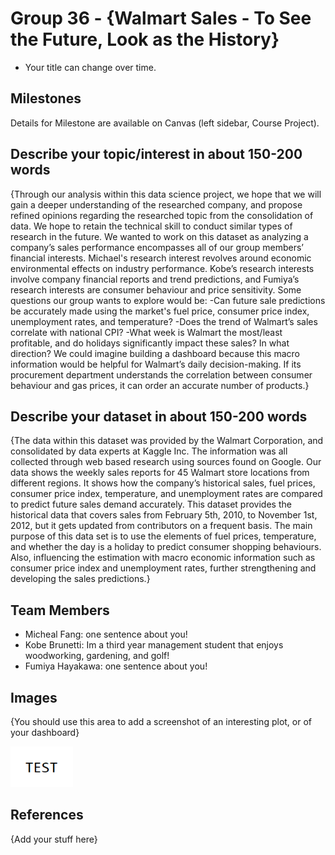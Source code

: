 # Group 36 - {Walmart Sales - To See the Future, Look as the History}

- Your title can change over time.

## Milestones

Details for Milestone are available on Canvas (left sidebar, Course Project).

## Describe your topic/interest in about 150-200 words

{Through our analysis within this data science project, we hope that we will gain a deeper understanding of the researched company, and propose refined opinions regarding the researched topic from the consolidation of data. We hope to retain the technical skill to conduct similar types of research in the future. We wanted to work on this dataset as analyzing a company’s sales performance encompasses all of our group members’ financial interests. Michael's research interest revolves around economic environmental effects on industry performance. Kobe’s research interests involve company financial reports and trend predictions, and Fumiya’s research interests are consumer behaviour and price sensitivity. Some questions our group wants to explore would be:
-Can future sale predictions be accurately made using the market's fuel price, consumer price index, unemployment rates, and temperature?
-Does the trend of Walmart’s sales correlate with national CPI?
-What week is Walmart the most/least profitable, and do holidays significantly impact these sales? In what direction? 
We could imagine building a dashboard because this macro information would be helpful for Walmart’s daily decision-making. If its procurement department understands the correlation between consumer behaviour and gas prices, it can order an accurate number of products.}

## Describe your dataset in about 150-200 words

{The data within this dataset was provided by the Walmart Corporation, and consolidated by data experts at Kaggle Inc. The information was all collected through web based research using sources found on Google. Our data shows the weekly sales reports for 45 Walmart store locations from different regions. It shows how the company’s historical sales, fuel prices, consumer price index, temperature, and unemployment rates are compared to predict future sales demand accurately. This dataset provides the historical data that covers sales from February 5th, 2010, to November 1st, 2012, but it gets updated from contributors on a frequent basis. The main purpose of this data set is to use the elements of fuel prices, temperature, and whether the day is a holiday to predict consumer shopping behaviours. Also, influencing the estimation with macro economic information such as consumer price index and unemployment rates, further strengthening and developing the sales predictions.}

## Team Members

- Micheal Fang: one sentence about you!
- Kobe Brunetti: Im a third year management student that enjoys woodworking, gardening, and golf!
- Fumiya Hayakawa: one sentence about you!

## Images

{You should use this area to add a screenshot of an interesting plot, or of your dashboard}

<img src ="images/test.png" width="100px">

## References

{Add your stuff here}



